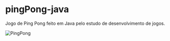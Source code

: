 # pingPong-java

Jogo de Ping Pong feito em Java pelo estudo de desenvolvimento de jogos.

![PingPong](https://user-images.githubusercontent.com/47978193/77968598-1f239600-72be-11ea-897c-a786440ad8dc.png)
